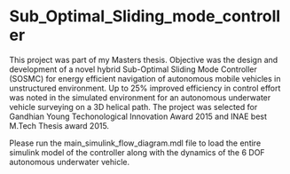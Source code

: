 # Sub_Optimal_Sliding_mode_controller
This project was part of my Masters thesis. Objective was the design and development of  a novel hybrid Sub-Optimal Sliding Mode Controller (SOSMC) for energy efficient navigation of autonomous mobile vehicles in unstructured environment. Up to 25\% improved efficiency in control effort was noted in the simulated environment for an autonomous underwater vehicle surveying on a 3D helical path.
The project was selected for Gandhian Young Techonological Innovation Award 2015 and INAE best M.Tech Thesis award 2015.


Please run the main_simulink_flow_diagram.mdl file to load the entire simulink model of the controller along with the dynamics of the 6 DOF autonomous underwater vehicle.
